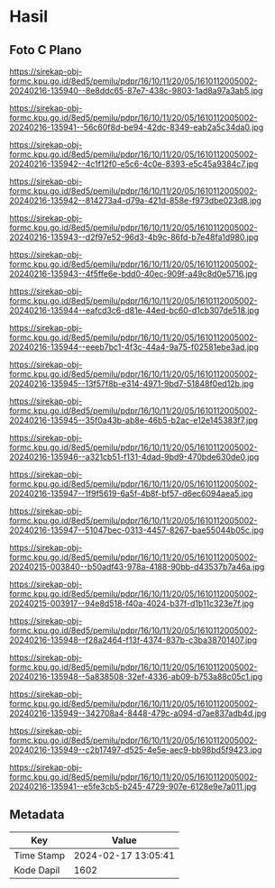 # Hasil

## Foto C Plano

https://sirekap-obj-formc.kpu.go.id/8ed5/pemilu/pdpr/16/10/11/20/05/1610112005002-20240216-135940--8e8ddc65-87e7-438c-9803-1ad8a97a3ab5.jpg

https://sirekap-obj-formc.kpu.go.id/8ed5/pemilu/pdpr/16/10/11/20/05/1610112005002-20240216-135941--56c60f8d-be94-42dc-8349-eab2a5c34da0.jpg

https://sirekap-obj-formc.kpu.go.id/8ed5/pemilu/pdpr/16/10/11/20/05/1610112005002-20240216-135942--4c1f12f0-e5c6-4c0e-8393-e5c45a9384c7.jpg

https://sirekap-obj-formc.kpu.go.id/8ed5/pemilu/pdpr/16/10/11/20/05/1610112005002-20240216-135942--814273a4-d79a-421d-858e-f973dbe023d8.jpg

https://sirekap-obj-formc.kpu.go.id/8ed5/pemilu/pdpr/16/10/11/20/05/1610112005002-20240216-135943--d2f97e52-96d3-4b9c-86fd-b7e48fa1d980.jpg

https://sirekap-obj-formc.kpu.go.id/8ed5/pemilu/pdpr/16/10/11/20/05/1610112005002-20240216-135943--4f5ffe6e-bdd0-40ec-909f-a49c8d0e5716.jpg

https://sirekap-obj-formc.kpu.go.id/8ed5/pemilu/pdpr/16/10/11/20/05/1610112005002-20240216-135944--eafcd3c6-d81e-44ed-bc60-d1cb307de518.jpg

https://sirekap-obj-formc.kpu.go.id/8ed5/pemilu/pdpr/16/10/11/20/05/1610112005002-20240216-135944--eeeb7bc1-4f3c-44a4-9a75-f02581ebe3ad.jpg

https://sirekap-obj-formc.kpu.go.id/8ed5/pemilu/pdpr/16/10/11/20/05/1610112005002-20240216-135945--13f57f8b-e314-4971-9bd7-51848f0ed12b.jpg

https://sirekap-obj-formc.kpu.go.id/8ed5/pemilu/pdpr/16/10/11/20/05/1610112005002-20240216-135945--35f0a43b-ab8e-46b5-b2ac-e12e145383f7.jpg

https://sirekap-obj-formc.kpu.go.id/8ed5/pemilu/pdpr/16/10/11/20/05/1610112005002-20240216-135946--a321cb51-f131-4dad-9bd9-470bde630de0.jpg

https://sirekap-obj-formc.kpu.go.id/8ed5/pemilu/pdpr/16/10/11/20/05/1610112005002-20240216-135947--1f9f5619-6a5f-4b8f-bf57-d6ec6094aea5.jpg

https://sirekap-obj-formc.kpu.go.id/8ed5/pemilu/pdpr/16/10/11/20/05/1610112005002-20240216-135947--51047bec-0313-4457-8267-bae55044b05c.jpg

https://sirekap-obj-formc.kpu.go.id/8ed5/pemilu/pdpr/16/10/11/20/05/1610112005002-20240215-003840--b50adf43-978a-4188-90bb-d43537b7a46a.jpg

https://sirekap-obj-formc.kpu.go.id/8ed5/pemilu/pdpr/16/10/11/20/05/1610112005002-20240215-003917--94e8d518-f40a-4024-b37f-d1b11c323e7f.jpg

https://sirekap-obj-formc.kpu.go.id/8ed5/pemilu/pdpr/16/10/11/20/05/1610112005002-20240216-135948--f28a2464-f13f-4374-837b-c3ba38701407.jpg

https://sirekap-obj-formc.kpu.go.id/8ed5/pemilu/pdpr/16/10/11/20/05/1610112005002-20240216-135948--5a838508-32ef-4336-ab09-b753a88c05c1.jpg

https://sirekap-obj-formc.kpu.go.id/8ed5/pemilu/pdpr/16/10/11/20/05/1610112005002-20240216-135949--342708a4-8448-479c-a094-d7ae837adb4d.jpg

https://sirekap-obj-formc.kpu.go.id/8ed5/pemilu/pdpr/16/10/11/20/05/1610112005002-20240216-135949--c2b17497-d525-4e5e-aec9-bb98bd5f9423.jpg

https://sirekap-obj-formc.kpu.go.id/8ed5/pemilu/pdpr/16/10/11/20/05/1610112005002-20240216-135941--e5fe3cb5-b245-4729-907e-6128e9e7a011.jpg


## Metadata

| Key        | Value               |
| ---------- | ------------------- |
| Time Stamp | 2024-02-17 13:05:41 |
| Kode Dapil | 1602                |



